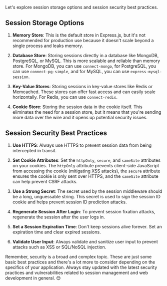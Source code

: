 Let's explore session storage options and session security best practices.

## Session Storage Options

1. **Memory Store**: This is the default store in Express.js, but it's not recommended for production use because it doesn't scale beyond a single process and leaks memory.

2. **Database Store**: Storing sessions directly in a database like MongoDB, PostgreSQL, or MySQL. This is more scalable and reliable than memory store. For MongoDB, you can use `connect-mongo`, for PostgreSQL, you can use `connect-pg-simple`, and for MySQL, you can use `express-mysql-session`.

3. **Key-Value Stores**: Storing sessions in key-value stores like Redis or Memcached. These stores can offer fast access and can easily scale horizontally. For Redis, you can use `connect-redis`.

4. **Cookie Store**: Storing the session data in the cookie itself. This eliminates the need for a session store, but it means that you're sending more data over the wire and it opens up potential security issues.

## Session Security Best Practices

1. **Use HTTPS**: Always use HTTPS to prevent session data from being intercepted in transit.

2. **Set Cookie Attributes**: Set the `httpOnly`, `secure`, and `sameSite` attributes on your cookies. The `httpOnly` attribute prevents client-side JavaScript from accessing the cookie (mitigating XSS attacks), the `secure` attribute ensures the cookie is only sent over HTTPS, and the `sameSite` attribute can help prevent CSRF attacks.

3. **Use a Strong Secret**: The secret used by the session middleware should be a long, unguessable string. This secret is used to sign the session ID cookie and helps prevent session ID prediction attacks.

4. **Regenerate Session After Login**: To prevent session fixation attacks, regenerate the session after the user logs in.

5. **Set a Session Expiration Time**: Don't keep sessions alive forever. Set an expiration time and clear expired sessions.

6. **Validate User Input**: Always validate and sanitize user input to prevent attacks such as XSS or SQL/NoSQL injection.

Remember, security is a broad and complex topic. These are just some basic best practices and there's a lot more to consider depending on the specifics of your application. Always stay updated with the latest security practices and vulnerabilities related to session management and web development in general. 😊
